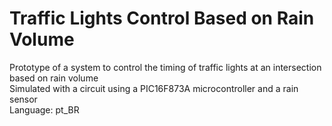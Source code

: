 # Traffic Lights Control Based on Rain Volume
Prototype of a system to control the timing of traffic lights at an intersection based on rain volume
</br>Simulated with a circuit using a PIC16F873A microcontroller and a rain sensor
</br>Language: pt_BR
